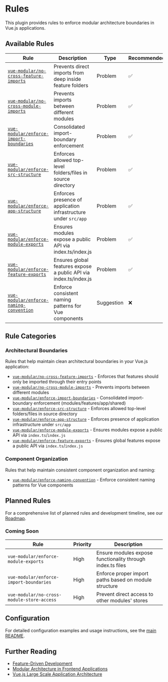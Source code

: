 # Rules

This plugin provides rules to enforce modular architecture boundaries in Vue.js applications.

## Available Rules

| Rule                                                                                | Description                                                       | Type       | Recommended | Fixable |
| ----------------------------------------------------------------------------------- | ----------------------------------------------------------------- | ---------- | ----------- | ------- |
| [`vue-modular/no-cross-feature-imports`](./rules/no-cross-feature-imports.md)       | Prevents direct imports from deep inside feature folders          | Problem    | ✅          | ❌      |
| [`vue-modular/no-cross-module-imports`](./rules/no-cross-module-imports.md)         | Prevents imports between different modules                        | Problem    | ✅          | ❌      |
| [`vue-modular/enforce-import-boundaries`](./rules/enforce-import-boundaries.md)     | Consolidated import-boundary enforcement                          | Problem    | ✅          | ❌      |
| [`vue-modular/enforce-src-structure`](./rules/enforce-src-structure.md)             | Enforces allowed top-level folders/files in source directory      | Problem    | ✅          | ❌      |
| [`vue-modular/enforce-app-structure`](./rules/enforce-app-structure.md)             | Enforces presence of application infrastructure under `src/app`   | Problem    | ✅          | ❌      |
| [`vue-modular/enforce-module-exports`](./rules/enforce-module-exports.md)           | Ensures modules expose a public API via index.ts/index.js         | Problem    | ✅          | ❌      |
| [`vue-modular/enforce-feature-exports`](./rules/enforce-feature-exports.md)         | Ensures global features expose a public API via index.ts/index.js | Problem    | ✅          | ❌      |
| [`vue-modular/enforce-naming-convention`](./rules/enforce-naming-convention.md) | Enforce consistent naming patterns for Vue components             | Suggestion | ❌          | ❌      |

## Rule Categories

### Architectural Boundaries

Rules that help maintain clean architectural boundaries in your Vue.js application:

- [`vue-modular/no-cross-feature-imports`](./rules/no-cross-feature-imports.md) - Enforces that features should only be imported through their entry points
- [`vue-modular/no-cross-module-imports`](./rules/no-cross-module-imports.md) - Prevents imports between different modules
- [`vue-modular/enforce-import-boundaries`](./rules/enforce-import-boundaries.md) - Consolidated import-boundary enforcement (modules/features/app/shared)
- [`vue-modular/enforce-src-structure`](./rules/enforce-src-structure.md) - Enforces allowed top-level folders/files in source directory
- [`vue-modular/enforce-app-structure`](./rules/enforce-app-structure.md) - Enforces presence of application infrastructure under `src/app`
- [`vue-modular/enforce-module-exports`](./rules/enforce-module-exports.md) - Ensures modules expose a public API via `index.ts`/`index.js`
- [`vue-modular/enforce-feature-exports`](./rules/enforce-feature-exports.md) - Ensures global features expose a public API via `index.ts`/`index.js`

### Component Organization

Rules that help maintain consistent component organization and naming:

- [`vue-modular/enforce-naming-convention`](./rules/enforce-naming-convention.md) - Enforce consistent naming patterns for Vue components

## Planned Rules

For a comprehensive list of planned rules and development timeline, see our [Roadmap](./roadmap.md).

### Coming Soon

| Rule                                       | Priority | Description                                                |
| ------------------------------------------ | -------- | ---------------------------------------------------------- |
| `vue-modular/enforce-module-exports`       | High     | Ensure modules expose functionality through index.ts files |
| `vue-modular/enforce-import-boundaries`    | High     | Enforce proper import paths based on module structure      |
| `vue-modular/no-cross-module-store-access` | High     | Prevent direct access to other modules' stores             |

## Configuration

For detailed configuration examples and usage instructions, see the [main README](../README.md).

## Further Reading

- [Feature-Driven Development](https://en.wikipedia.org/wiki/Feature-driven_development)
- [Modular Architecture in Frontend Applications](https://martinfowler.com/articles/micro-frontends.html)
- [Vue.js Large Scale Application Architecture](https://vuejs.org/guide/scaling-up/state-management.html)
